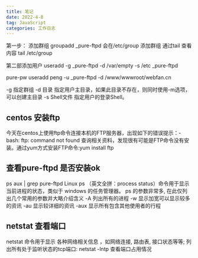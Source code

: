 ```yaml
---
title: 笔记
date: 2022-4-8
tag: JavaScript
categories: 工作日志
---
```


第一步：
添加群组
groupadd _pure-ftpd
会在/etc/group 添加群组  通过tail 查看内容 tail /etc/group 
<!--more -->
第二部添加用户
useradd -g _pure-ftpd -d /var/empty -s /etc _pure-ftpd


pure-pw useradd peng -u _pure-ftpd -d /www/wwwroot/webfan.cn

-g 指定群组 
-d 目录 指定用户主目录，如果此目录不存在，则同时使用-m选项，可以创建主目录
-s Shell文件 指定用户的登录Shell。

## centos 安装ftp
今天在centos上使用ftp命令连接本机的FTP服务器，出现如下的错误提示：-bash: ftp: command not found
查询相关资料，发现很有可能是FTP命令没有安装。通过yum方式安装FTP命令:yum install ftp

## 查看pure-ftpd 是否安装ok
ps aux | grep pure-ftpd
Linux ps （英文全拼：process status）命令用于显示当前进程的状态，类似于 windows 的任务管理器。
ps 的参数非常多, 在此仅列出几个常用的参数并大略介绍含义
-A 列出所有的进程
-w 显示加宽可以显示较多的资讯
-au 显示较详细的资讯
-aux 显示所有包含其他使用者的行程

## netstat 查看端口
netstat 命令用于显示 各种网络相关信息 ，如网络连接, 路由表, 接口状态等等; 列出所有处于监听状态的tcp端口:
netstat -lntp 查看端口占用情况